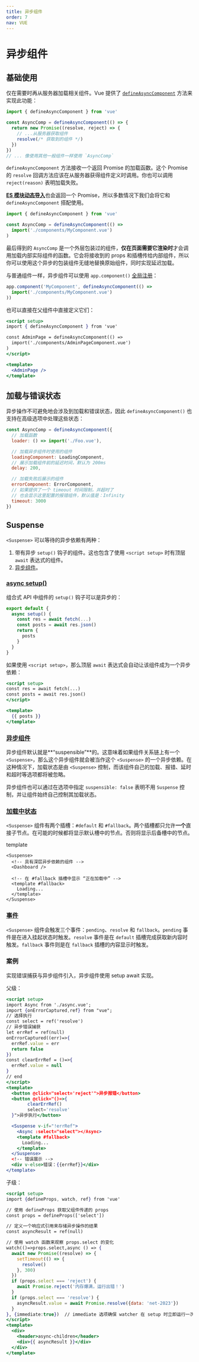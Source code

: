 ```yaml
---
title: 异步组件
order: 7
nav: VUE
---
```


# 异步组件

## 基础使用

仅在需要时再从服务器加载相关组件。Vue 提供了 [`defineAsyncComponent`](https://cn.vuejs.org/api/general.html#defineasynccomponent) 方法来实现此功能：

```js
import { defineAsyncComponent } from 'vue'

const AsyncComp = defineAsyncComponent(() => {
  return new Promise((resolve, reject) => {
    // ...从服务器获取组件
    resolve(/* 获取到的组件 */)
  })
})
// ... 像使用其他一般组件一样使用 `AsyncComp`
```

`defineAsyncComponent` 方法接收一个返回 Promise 的加载函数。这个 Promise 的 `resolve` 回调方法应该在从服务器获得组件定义时调用。你也可以调用 `reject(reason)` 表明加载失败。

[**ES 模块动态导入**](https://developer.mozilla.org/en-US/docs/Web/JavaScript/Reference/Operators/import)也会返回一个 Promise，所以多数情况下我们会将它和 `defineAsyncComponent` 搭配使用。

```js
import { defineAsyncComponent } from 'vue'

const AsyncComp = defineAsyncComponent(() =>
  import('./components/MyComponent.vue')
)
```

最后得到的 `AsyncComp` 是一个外层包装过的组件，**仅在页面需要它渲染时**才会调用加载内部实际组件的函数。它会将接收到的 props 和插槽传给内部组件，所以你可以使用这个异步的包装组件无缝地替换原始组件，同时实现延迟加载。

与普通组件一样，异步组件可以使用 `app.component()` [全局注册](https://cn.vuejs.org/guide/components/registration.html#global-registration)：

```js
app.component('MyComponent', defineAsyncComponent(() =>
  import('./components/MyComponent.vue')
))
```

也可以直接在父组件中直接定义它们：

```jsx | pure
<script setup>
import { defineAsyncComponent } from 'vue'

const AdminPage = defineAsyncComponent(() =>
  import('./components/AdminPageComponent.vue')
)
</script>

<template>
  <AdminPage />
</template>
```

## 加载与错误状态

异步操作不可避免地会涉及到加载和错误状态，因此 `defineAsyncComponent()` 也支持在高级选项中处理这些状态：

```js
const AsyncComp = defineAsyncComponent({
  // 加载函数
  loader: () => import('./Foo.vue'),

  // 加载异步组件时使用的组件
  loadingComponent: LoadingComponent,
  // 展示加载组件前的延迟时间，默认为 200ms
  delay: 200,

  // 加载失败后展示的组件
  errorComponent: ErrorComponent,
  // 如果提供了一个 timeout 时间限制，并超时了
  // 也会显示这里配置的报错组件，默认值是：Infinity
  timeout: 3000
})
```

## Suspense

`<Suspense>` 可以等待的异步依赖有两种：

1. 带有异步 `setup()` 钩子的组件。这也包含了使用 `<script setup>` 时有顶层 `await` 表达式的组件。
2. [异步组件](https://cn.vuejs.org/guide/components/async.html)。

### [async setup()](https://cn.vuejs.org/guide/built-ins/suspense.html#async-setup)

组合式 API 中组件的 `setup()` 钩子可以是异步的：

```js
export default {
  async setup() {
    const res = await fetch(...)
    const posts = await res.json()
    return {
      posts
    }
  }
}
```

如果使用 `<script setup>`，那么顶层 `await` 表达式会自动让该组件成为一个异步依赖：

```jsx | pure
<script setup>
const res = await fetch(...)
const posts = await res.json()
</script>

<template>
  {{ posts }}
</template>
```

### [异步组件](https://cn.vuejs.org/guide/built-ins/suspense.html#async-components)

异步组件默认就是**“suspensible”**的。这意味着如果组件关系链上有一个 `<Suspense>`，那么这个异步组件就会被当作这个 `<Suspense>` 的一个异步依赖。在这种情况下，加载状态是由 `<Suspense>` 控制，而该组件自己的加载、报错、延时和超时等选项都将被忽略。

异步组件也可以通过在选项中指定 `suspensible: false` 表明不用 `Suspense` 控制，并让组件始终自己控制其加载状态。

### [加载中状态](https://cn.vuejs.org/guide/built-ins/suspense.html#loading-state)

`<Suspense>` 组件有两个插槽：`#default` 和 `#fallback`。两个插槽都只允许**一个**直接子节点。在可能的时候都将显示默认槽中的节点。否则将显示后备槽中的节点。

template

```
<Suspense>
  <!-- 具有深层异步依赖的组件 -->
  <Dashboard />

  <!-- 在 #fallback 插槽中显示 “正在加载中” -->
  <template #fallback>
    Loading...
  </template>
</Suspense>
```

### [事件](https://cn.vuejs.org/guide/built-ins/suspense.html#events)

`<Suspense>` 组件会触发三个事件：`pending`、`resolve` 和 `fallback`。`pending` 事件是在进入挂起状态时触发。`resolve` 事件是在 `default` 插槽完成获取新内容时触发。`fallback` 事件则是在 `fallback` 插槽的内容显示时触发。

### 案例

实现错误捕获与异步组件引入，异步组件使用 setup await 实现。

父级：

```jsx | pure
<script setup>
import Async from './async.vue';
import {onErrorCaptured,ref} from "vue";
// 选择执行
const select = ref('resolve')
// 异步错误捕获
let errRef = ref(null)
onErrorCaptured((err)=>{
  errRef.value = err
  return false
})
const clearErrRef = ()=>{
  errRef.value = null
}
// end
</script>
<template>
  <button @click="select='reject'">异步报错</button>
  <button @click="()=>{
        clearErrRef()
        select='resolve'
  }">异步执行</button>

  <Suspense v-if="!errRef">
    <Async :select="select"></Async>
    <template #fallback>
      Loading...
    </template>
  </Suspense>
  <!-- 错误展示 -->
  <div v-else>错误：{{errRef}}</div>
</template>
```

子级：

```jsx | pure
<script setup>
import {defineProps, watch, ref} from 'vue'

// 使用 defineProps 获取父组件传递的 props
const props = defineProps(['select'])

// 定义一个响应式引用来存储异步操作的结果
const asyncResult = ref(null)

// 使用 watch 函数来观察 props.select 的变化
watch(()=>props.select,async () => {
  await new Promise((resolve) => {
    setTimeout(() => {
      resolve()
    }, 300)
  })
  if (props.select === 'reject') {
    await Promise.reject('内存爆满，运行出错！')
  }
  if (props.select === 'resolve') {
    asyncResult.value = await Promise.resolve({data: 'net-2023'})
  }
}, {immediate:true})  // immediate 选项确保 watcher 在 setup 时立即运行一次
</script>
<template>
  <div>
    <header>async-children</header>
    <div>{{ asyncResult }}</div>
  </div>
</template>
```

